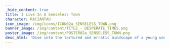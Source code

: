 ```yaml
---
_hide_content: true
title: I Live In A Senseless Town
character: RACIANTAU
icon_image: /img/icons/ICON02a_SENSELESS_TOWN.png
banner_image: /img/content/TITLE_-_DESPERATE_TIMES.png
poster_image: /img/content/POSTER02a_SENSELESS_TOWN.png
desc_html: 'Dive into the tortured and erratic mindscape of a young woman (Racia Aster) as she feverishly imagines a bleak future, and the options open to her and her society within it, over the course of one day in a charming cafe in their Senseless Town. 15 pages. Updates M/W/F.'
---
```

